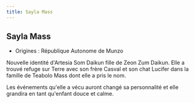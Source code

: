 ```yaml
---
title: Sayla Mass
---
```


Sayla Mass
----------





* Origines : République Autonome de Munzo


Nouvelle identité d'Artesia Som Daikun  fille de Zeon Zum Daikun. Elle a trouvé refuge sur Terre avec son frère Casval et son chat Lucifer dans la famille de Teabolo Mass dont elle a pris le nom.


Les événements qu'elle a vécu auront changé sa personnalité et elle grandira en tant qu'enfant douce et calme. 

